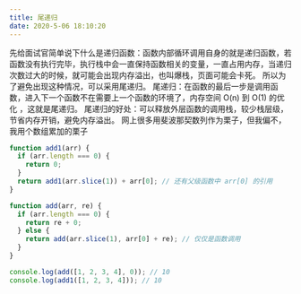 ```yaml
---
title: 尾递归
date: 2020-5-06 18:10:20
---
```


先给面试官简单说下什么是递归函数：函数内部循环调用自身的就是递归函数，若函数没有执行完毕，执行栈中会一直保持函数相关的变量，一直占用内存，当递归次数过大的时候，就可能会出现内存溢出，也叫爆栈，页面可能会卡死。
所以为了避免出现这种情况，可以采用尾递归。
尾递归：在函数的最后一步是调用函数，进入下一个函数不在需要上一个函数的环境了，内存空间 O(n) 到 O(1) 的优化 ，这就是尾递归。
尾递归的好处：可以释放外层函数的调用栈，较少栈层级，节省内存开销，避免内存溢出。
网上很多用斐波那契数列作为栗子，但我偏不，我用个数组累加的栗子

```js
function add1(arr) {
  if (arr.length === 0) {
    return 0;
  }
  return add1(arr.slice(1)) + arr[0]; // 还有父级函数中 arr[0] 的引用
}

function add(arr, re) {
  if (arr.length === 0) {
    return re + 0;
  } else {
    return add(arr.slice(1), arr[0] + re); // 仅仅是函数调用
  }
}

console.log(add([1, 2, 3, 4], 0)); // 10
console.log(add1([1, 2, 3, 4])); // 10
```
